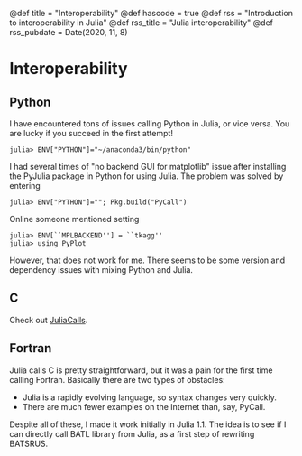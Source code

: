 @def title = "Interoperability"
@def hascode = true
@def rss = "Introduction to interoperability in Julia"
@def rss_title = "Julia interoperability"
@def rss_pubdate = Date(2020, 11, 8)

# Interoperability

## Python

I have encountered tons of issues calling Python in Julia, or vice versa. You are lucky if you succeed in the first attempt!

```julia-repl
julia> ENV["PYTHON"]="~/anaconda3/bin/python"
```

I had several times of "no backend GUI for matplotlib" issue after installing the PyJulia package in Python for using Julia. The problem was solved by entering

```julia-repl
julia> ENV["PYTHON"]=""; Pkg.build("PyCall")
```

Online someone mentioned setting

```julia-repl
julia> ENV[``MPLBACKEND''] = ``tkagg''
julia> using PyPlot
```

However, that does not work for me.
There seems to be some version and dependency issues with mixing Python and Julia.

## C

Check out [JuliaCalls](https://github.com/henry2004y/JuliaCalls).

## Fortran

Julia calls C is pretty straightforward, but it was a pain for the first time calling Fortran. Basically there are two types of obstacles:

* Julia is a rapidly evolving language, so syntax changes very quickly.
* There are much fewer examples on the Internet than, say, PyCall.

Despite all of these, I made it work initially in Julia 1.1. The idea is to see if I can directly call BATL library from Julia, as a first step of rewriting BATSRUS.